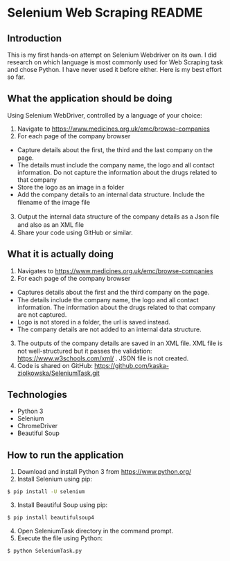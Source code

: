 # Selenium Web Scraping README

## Introduction
This is my first hands-on attempt on Selenium Webdriver on its own.
I did research on which language is most commonly used for Web Scraping task and chose Python. I have never used it before either.
Here is my best effort so far.

## What the application should be doing
Using Selenium WebDriver, controlled by a language of your choice:
1. Navigate to https://www.medicines.org.uk/emc/browse-companies
2. For each page of the company browser
- Capture details about the ﬁrst, the third and the last company on the page.
- The details must include the company name, the logo and all contact information. Do not capture the information about the drugs related to that company
- Store the logo as an image in a folder
- Add the company details to an internal data structure. Include the ﬁlename of the image ﬁle
3. Output the internal data structure of the company details as a Json ﬁle and also as an XML ﬁle
4. Share your code using GitHub or similar.

## What it is actually doing
1. Navigates to https://www.medicines.org.uk/emc/browse-companies
2. For each page of the company browser
- Captures details about the ﬁrst and the third company on the page.
- The details include the company name, the logo and all contact information. The information about the drugs related to that company are not captured.
- Logo is not stored in a folder, the url is saved instead.
- The company details are not added to an internal data structure.
3. The outputs of the company details are saved in an XML ﬁle. XML file is not well-structured but it passes the validation: https://www.w3schools.com/xml/ . JSON file is not created.
4. Code is shared on GitHub: https://github.com/kaska-ziolkowska/SeleniumTask.git

## Technologies
- Python 3
- Selenium
- ChromeDriver
- Beautiful Soup

## How to run the application
1. Download and install Python 3 from https://www.python.org/
2. Install Selenium using pip:
```sh
$ pip install -U selenium
```
3. Install Beautiful Soup using pip:
```sh
$ pip install beautifulsoup4
```
4. Open SeleniumTask directory in the command prompt.
5. Execute the file using Python:
```sh
$ python SeleniumTask.py
```